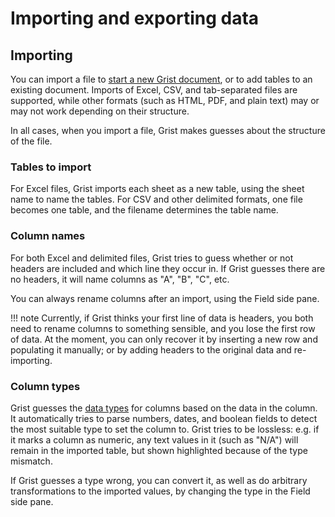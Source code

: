 Importing and exporting data
============================

Importing
---------

You can import a file to [start a new Grist document](intro.md#creating-a-new-document), or to add
tables to an existing document. Imports of Excel, CSV, and tab-separated files are supported, while
other formats (such as HTML, PDF, and plain text) may or may not work depending on their structure.

In all cases, when you import a file, Grist makes guesses about the structure of the file.

### Tables to import

For Excel files, Grist imports each sheet as a new table, using the sheet name to name the tables.
For CSV and other delimited formats, one file becomes one table, and the filename determines the
table name.

### Column names

For both Excel and delimited files, Grist tries to guess whether or not headers are included and
which line they occur in. If Grist guesses there are no headers, it will name columns as "A", "B",
"C", etc.

You can always rename columns after an import, using the Field side pane.

!!! note
    Currently, if Grist thinks your first line of data is headers, you both need to rename columns
    to something sensible, and you lose the first row of data. At the moment, you can only recover
    it by inserting a new row and populating it manually; or by adding headers to the original
    data and re-importing.

### Column types

Grist guesses the [data types](datatypes) for columns based on the data in the column. It
automatically tries to parse numbers, dates, and boolean fields to detect the most suitable type
to set the column to. Grist tries to be lossless: e.g. if it marks a column as numeric, any text
values in it (such as "N/A") will remain in the imported table, but shown highlighted because of
the type mismatch.

If Grist guesses a type wrong, you can convert it, as well as do arbitrary transformations to the
imported values, by changing the type in the Field side pane.
